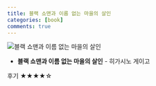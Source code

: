 ```yaml
---
title: 블랙 쇼맨과 이름 없는 마을의 살인
categories: [book]
comments: true
---
```

![블랙 쇼맨과 이름 없는 마을의 살인](https://suu978.github.io/Suu97/assets/img/book1.jpg)

+ **블랙 쇼맨과 이름 없는 마을의 살인** - 히가시노 게이고   
   
후기 ★★★★☆
